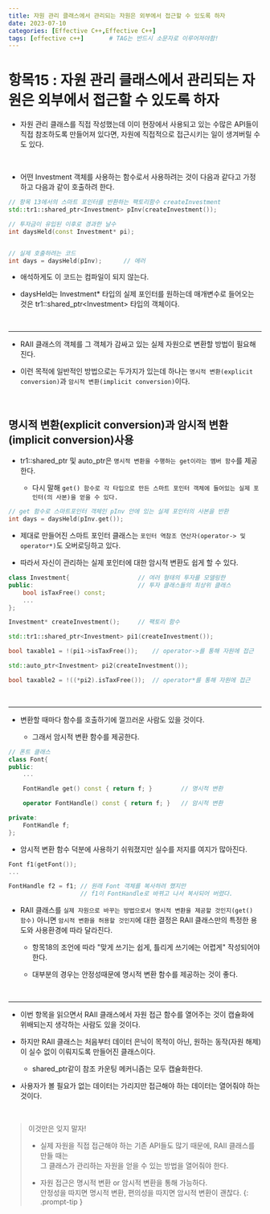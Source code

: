 ```yaml
---
title: 자원 관리 클래스에서 관리되는 자원은 외부에서 접근할 수 있도록 하자
date: 2023-07-10
categories: [Effective C++,Effective C++]
tags: [effective c++]		# TAG는 반드시 소문자로 이루어져야함!
---
```


**항목15 : 자원 관리 클래스에서 관리되는 자원은 외부에서 접근할 수 있도록 하자**
=========

* 자원 관리 클래스를 직접 작성했는데 이미 현장에서 사용되고 있는 수많은 API들이 직접 참조하도록 만들어져 있다면, 자원에 직접적으로 접근시키는 일이 생겨버릴 수도 있다.

<br>

* 어떤 Investment 객체를 사용하는 함수로서 사용하려는 것이 다음과 같다고 가정하고 다음과 같이 호출하려 한다.

```c++
// 항목 13에서의 스마트 포인터를 반환하는 팩토리함수 createInvestment
std::tr1::shared_ptr<Investment> pInv(createInvestment());

// 투자금이 유입된 이후로 경과한 날수
int daysHeld(const Investment* pi);


// 실제 호출하려는 코드
int days = daysHeld(pInv);      // 에러
```

* 애석하게도 이 코드는 컴파일이 되지 않는다.

* daysHeld는 Investment* 타입의 실제 포인터를 원하는데 매개변수로 들어오는 것은 tr1::shared_ptr\<Investment> 타입의 객체이다.

<br>

-----------

* RAII 클래스의 객체를 그 객체가 감싸고 있는 실제 자원으로 변환할 방법이 필요해진다.

* 이런 목적에 일반적인 방법으로는 두가지가 있는데 하나는 `명시적 변환(explicit conversion)`과 `암시적 변환(implicit conversion)`이다.

<br>

**명시적 변환(explicit conversion)과 암시적 변환(implicit conversion)사용**
----------


* tr1::shared_ptr 및 auto_ptr은 `명시적 변환을 수행하는 get이라는 멤버 함수`를 제공한다.

    * 다시 말해 `get() 함수로 각 타입으로 만든 스마트 포인터 객체에 들어있는 실제 포인터(의 사본)을 얻을 수 있다.`

```c++
// get 함수로 스마트포인터 객체인 pInv 안에 있는 실제 포인터의 사본을 반환
int days = daysHeld(pInv.get());
```

* 제대로 만들어진 스마트 포인터 클래스는 `포인터 역참조 연산자(operator-> 및 operator*)`도 오버로딩하고 있다.

* 따라서 자신이 관리하는 실제 포인터에 대한 암시적 변환도 쉽게 할 수 있다.

```c++
class Investment{                   // 여러 형태의 투자를 모델링한
public:                             // 투자 클래스들의 최상위 클래스
    bool isTaxFree() const;
    ...
};

Investment* createInvestment();     // 팩토리 함수

std::tr1::shared_ptr<Investment> pi1(createInvestment());

bool taxable1 = !(pi1->isTaxFree());    // operator->를 통해 자원에 접근

std::auto_ptr<Investment> pi2(createInvestment());

bool taxable2 = !((*pi2).isTaxFree());  // operator*를 통해 자원에 접근
```

<br>

------------

* 변환할 때마다 함수를 호출하기에 껄끄러운 사람도 있을 것이다.

  * 그래서 암시적 변환 함수를 제공한다.


```c++
// 폰트 클래스
class Font{
public:
    ...

    FontHandle get() const { return f; }        // 명시적 변환

    operator FontHandle() const { return f; }   // 암시적 변환

private:
    FontHandle f;
};
```

* 암시적 변환 함수 덕분에 사용하기 쉬워졌지만 실수를 저지를 여지가 많아진다.

```c++
Font f1(getFont());
...

FontHandle f2 = f1; // 원래 Font 객체를 복사하려 했지만
                    // f1이 FontHandle로 바뀌고 나서 복사되어 버렸다.
```

* RAII 클래스를 `실제 자원으로 바꾸는 방법으로서 명시적 변환을 제공할 것인지(get() 함수)` 아니면 `암시적 변환을 허용할 것인지`에 대한 결정은 RAII 클래스만의 특정한 용도와 사용환경에 따라 달라진다.

  * 항목18의 조언에 따라 "맞게 쓰기는 쉽게, 틀리게 쓰기에는 어렵게" 작성되어야 한다.

  * 대부분의 경우는 안정성때문에 명시적 변환 함수를 제공하는 것이 좋다.

<br>

-------------

* 이번 항목을 읽으면서 RAII 클래스에서 자원 접근 함수를 열어주는 것이 캡슐화에 위배되는지 생각하는 사람도 있을 것이다.

* 하지만 RAII 클래스는 처음부터 데이터 은닉이 목적이 아닌, 원하는 동작(자원 해제)이 실수 없이 이뤄지도록 만들어진 클래스이다.

  * shared_ptr같이 참조 카운팅 메커니즘는 모두 캡슐화한다.

* 사용자가 볼 필요가 없는 데이터는 가리지만 접근해야 하는 데이터는 열어줘야 하는 것이다.

<br>

> 이것만은 잊지 말자!
> * 실제 자원을 직접 접근해야 하는 기존 API들도 많기 때문에, RAII 
> 클래스를 만들 때는<br> 그 클래스가 관리하는 자원을 얻을 수 있는 방법을 
> 열어줘야 한다. <br>
>
> * 자원 접근은 명시적 변환 or 암시적 변환을 통해 가능하다.<br>
> 안정성을 따지면 명시적 변환, 편의성을 따지면 암시적 변환이 괜찮다.
{: .prompt-tip }